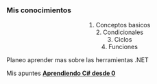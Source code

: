 ### Mis conocimientos

<div style="text-align: center; list-style-position: inside;">

1. Conceptos basicos
2. Condicionales
3. Ciclos
4. Funciones
</div>

Planeo aprender mas sobre las herramientas .NET

<!-- Mis apuntes: [Aprendiendo C# desde 0]() -->

Mis apuntes <a href="https://ethan-sarricolea.github.io/learning_code/csharp/csharp.html"><b>Aprendiendo C# desde 0</b></a>